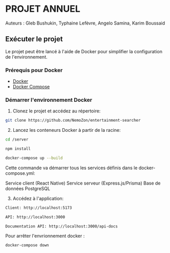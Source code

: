 # PROJET ANNUEL

Auteurs : Gleb Bushukin, Typhaine Lefèvre, Angelo Samina, Karim Boussaid

## Exécuter le projet

Le projet peut être lancé à l'aide de Docker pour simplifier la configuration de l'environnement.

### Prérequis pour Docker

- [Docker](https://www.docker.com/get-started)
- [Docker Compose](https://docs.docker.com/compose/install/)

### Démarrer l'environnement Docker

1. Clonez le projet et accédez au répertoire:

```bash
git clone https://github.com/NemoZon/entertainment-searcher
```
2. Lancez les conteneurs Docker à partir de la racine:
```bash
cd /server
```
```bash
npm install
```
```bash
docker-compose up --build
```
Cette commande va démarrer tous les services définis dans le docker-compose.yml:

Service client (React Native)
Service serveur (Express.js/Prisma)
Base de données PostgreSQL

3. Accédez à l'application:
```bash
Client: http://localhost:5173
```
```bash
API: http://localhost:3000
```
```bash
Documentation API: http://localhost:3000/api-docs
```

Pour arrêter l'envrionnement docker : 
```bash
docker-compose down
```
